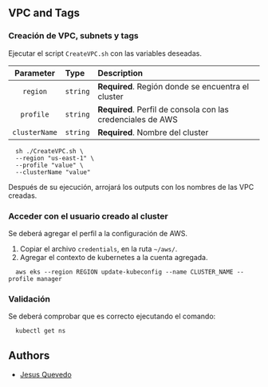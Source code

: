 ## VPC and Tags

### Creación de VPC, subnets y tags

Ejecutar el script `CreateVPC.sh` con las variables deseadas.

|   Parameter   | Type     | Description                                                 |
|:-------------:|:---------|:------------------------------------------------------------|
|   `region`    | `string` | **Required**. Región donde se encuentra el cluster          |
|   `profile`   | `string` | **Required**. Perfil de consola con las credenciales de AWS |
| `clusterName` | `string` | **Required**. Nombre del cluster                            |


```shell
  sh ./CreateVPC.sh \
  --region "us-east-1" \
  --profile "value" \
  --clusterName "value"
```

Después de su ejecución, arrojará los outputs con los nombres de las VPC creadas.

### Acceder con el usuario creado al cluster

Se deberá agregar el perfil a la configuración de AWS.

1. Copiar el archivo `credentials`, en la ruta `~/aws/`.
2. Agregar el contexto de kubernetes a la cuenta agregada.

```shell
  aws eks --region REGION update-kubeconfig --name CLUSTER_NAME --profile manager
```

### Validación

Se deberá comprobar que es correcto ejecutando el comando:

```shell
  kubectl get ns
```

## Authors

- [Jesus Quevedo](https://www.github.com/jquevedo1196)

